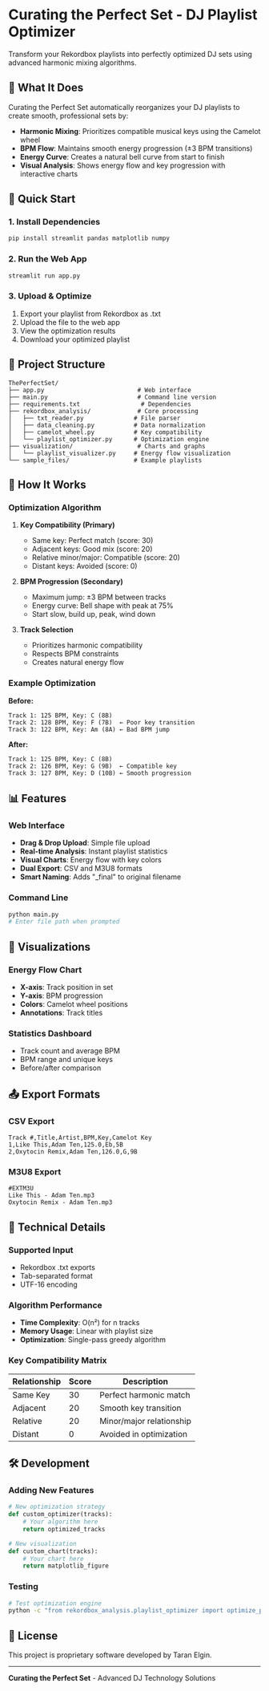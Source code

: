 # Curating the Perfect Set - DJ Playlist Optimizer

Transform your Rekordbox playlists into perfectly optimized DJ sets using advanced harmonic mixing algorithms.

## 🎯 What It Does

Curating the Perfect Set automatically reorganizes your DJ playlists to create smooth, professional sets by:

- **Harmonic Mixing**: Prioritizes compatible musical keys using the Camelot wheel
- **BPM Flow**: Maintains smooth energy progression (±3 BPM transitions)
- **Energy Curve**: Creates a natural bell curve from start to finish
- **Visual Analysis**: Shows energy flow and key progression with interactive charts

## 🚀 Quick Start

### 1. Install Dependencies
```bash
pip install streamlit pandas matplotlib numpy
```

### 2. Run the Web App
```bash
streamlit run app.py
```

### 3. Upload & Optimize
1. Export your playlist from Rekordbox as .txt
2. Upload the file to the web app
3. View the optimization results
4. Download your optimized playlist

## 📁 Project Structure

```
ThePerfectSet/
├── app.py                          # Web interface
├── main.py                         # Command line version
├── requirements.txt                 # Dependencies
├── rekordbox_analysis/             # Core processing
│   ├── txt_reader.py              # File parser
│   ├── data_cleaning.py           # Data normalization
│   ├── camelot_wheel.py           # Key compatibility
│   └── playlist_optimizer.py      # Optimization engine
├── visualization/                  # Charts and graphs
│   └── playlist_visualizer.py     # Energy flow visualization
└── sample_files/                  # Example playlists
```

## 🎵 How It Works

### Optimization Algorithm

1. **Key Compatibility (Primary)**
   - Same key: Perfect match (score: 30)
   - Adjacent keys: Good mix (score: 20)
   - Relative minor/major: Compatible (score: 20)
   - Distant keys: Avoided (score: 0)

2. **BPM Progression (Secondary)**
   - Maximum jump: ±3 BPM between tracks
   - Energy curve: Bell shape with peak at 75%
   - Start slow, build up, peak, wind down

3. **Track Selection**
   - Prioritizes harmonic compatibility
   - Respects BPM constraints
   - Creates natural energy flow

### Example Optimization

**Before:**
```
Track 1: 125 BPM, Key: C (8B)
Track 2: 128 BPM, Key: F (7B)  ← Poor key transition
Track 3: 122 BPM, Key: Am (8A) ← Bad BPM jump
```

**After:**
```
Track 1: 125 BPM, Key: C (8B)
Track 2: 126 BPM, Key: G (9B)  ← Compatible key
Track 3: 127 BPM, Key: D (10B) ← Smooth progression
```

## 📊 Features

### Web Interface
- **Drag & Drop Upload**: Simple file upload
- **Real-time Analysis**: Instant playlist statistics
- **Visual Charts**: Energy flow with key colors
- **Dual Export**: CSV and M3U8 formats
- **Smart Naming**: Adds "_final" to original filename

### Command Line
```bash
python main.py
# Enter file path when prompted
```

## 🎨 Visualizations

### Energy Flow Chart
- **X-axis**: Track position in set
- **Y-axis**: BPM progression
- **Colors**: Camelot wheel positions
- **Annotations**: Track titles

### Statistics Dashboard
- Track count and average BPM
- BPM range and unique keys
- Before/after comparison

## 📤 Export Formats

### CSV Export
```csv
Track #,Title,Artist,BPM,Key,Camelot Key
1,Like This,Adam Ten,125.0,Eb,5B
2,Oxytocin Remix,Adam Ten,126.0,G,9B
```

### M3U8 Export
```m3u8
#EXTM3U
Like This - Adam Ten.mp3
Oxytocin Remix - Adam Ten.mp3
```

## 🔧 Technical Details

### Supported Input
- Rekordbox .txt exports
- Tab-separated format
- UTF-16 encoding

### Algorithm Performance
- **Time Complexity**: O(n²) for n tracks
- **Memory Usage**: Linear with playlist size
- **Optimization**: Single-pass greedy algorithm

### Key Compatibility Matrix
| Relationship | Score | Description |
|-------------|-------|-------------|
| Same Key | 30 | Perfect harmonic match |
| Adjacent | 20 | Smooth key transition |
| Relative | 20 | Minor/major relationship |
| Distant | 0 | Avoided in optimization |

## 🛠️ Development

### Adding New Features
```python
# New optimization strategy
def custom_optimizer(tracks):
    # Your algorithm here
    return optimized_tracks

# New visualization
def custom_chart(tracks):
    # Your chart here
    return matplotlib_figure
```

### Testing
```bash
# Test optimization engine
python -c "from rekordbox_analysis.playlist_optimizer import optimize_playlist; print('✅ Engine loaded')"
```

## 📝 License

This project is proprietary software developed by Taran Elgin.

---

**Curating the Perfect Set** - Advanced DJ Technology Solutions

